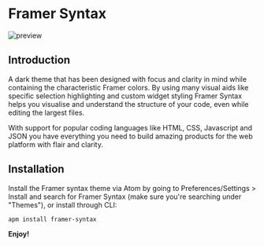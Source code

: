 # Framer Syntax

![preview](https://github.com/framer/framersyntax/raw/master/framer-syntax.jpg)

## Introduction

A dark theme that has been designed with focus and clarity in mind while containing the characteristic Framer colors. By using many visual aids like specific selection highlighting and custom widget styling Framer Syntax helps you visualise and understand the structure of your code, even while editing the largest files.

With support for popular coding languages like HTML, CSS, Javascript and JSON you have everything you need to build amazing products for the web platform with flair and clarity.

## Installation

Install the Framer syntax theme via Atom by going to Preferences/Settings > Install and search for Framer Syntax (make sure you're searching under "Themes"), or install through CLI:

```
apm install framer-syntax
```

**Enjoy!**
